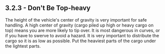 ## 3.2.3 - Don't Be Top-heavy
The height of the vehicle's center of gravity is very important for safe handling. A high center of gravity (cargo piled up high or heavy cargo on top) means you are more likely to tip over. It is most dangerous in curves, or if you have to swerve to avoid a hazard. It is very important to distribute the cargo so it is as low as possible. Put the heaviest parts of the cargo under the lightest parts.
